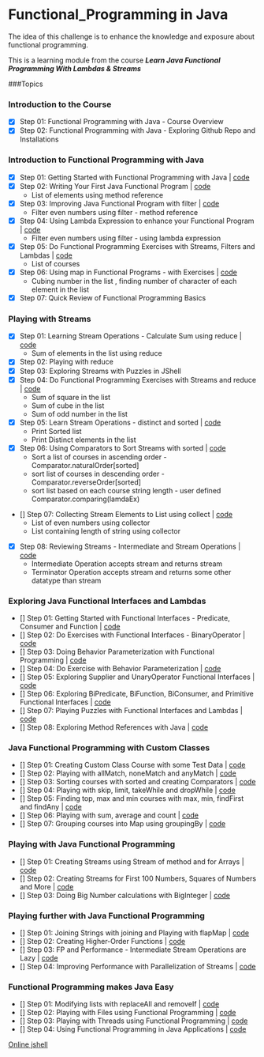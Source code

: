 # Functional_Programming in Java

The idea of this challenge is to enhance the knowledge and exposure about functional programming.

This is a learning module from the course ***Learn Java Functional Programming With Lambdas & Streams***

###Topics
### Introduction to the Course

- [x] Step 01: Functional Programming with Java - Course Overview 
- [x] Step 02: Functional Programming with Java - Exploring Github Repo and Installations  
### Introduction to Functional Programming with Java

- [x] Step 01: Getting Started with Functional Programming with Java | [code]()
- [x] Step 02: Writing Your First Java Functional Program | [code]()
   - List of elements using method reference 
- [x] Step 03: Improving Java Functional Program with filter | [code]()
   - Filter even numbers using filter - method reference
- [x] Step 04: Using Lambda Expression to enhance your Functional Program | [code]()
   - Filter even numbers using filter - using lambda expression
- [x] Step 05: Do Functional Programming Exercises with Streams, Filters and Lambdas | [code]()
   - List of courses
- [x] Step 06: Using map in Functional Programs - with Exercises | [code]()
   - Cubing number in the list , finding number of character of each element in the list
- [x] Step 07: Quick Review of Functional Programming Basics 
### Playing with Streams

- [x] Step 01: Learning Stream Operations - Calculate Sum using reduce | [code]()
  - Sum of elements in the list using reduce
- [x] Step 02: Playing with reduce
- [x] Step 03: Exploring Streams with Puzzles in JShell 
- [x] Step 04: Do Functional Programming Exercises with Streams and reduce | [code]()
  - Sum of square in the list
  - Sum of cube in the list
  - Sum of odd number in the list
- [x] Step 05: Learn Stream Operations - distinct and sorted | [code]()
  - Print Sorted list
  - Print Distinct elements in the list
- [x] Step 06: Using Comparators to Sort Streams with sorted | [code]()
  - Sort a list of courses in ascending order - Comparator.naturalOrder[sorted]
  - sort list of courses in descending order - Comparator.reverseOrder[sorted]
  - sort list based on each course string length - user defined Comparator.comparing(lamdaEx)
- [] Step 07: Collecting Stream Elements to List using collect | [code]()
  - List of even numbers using collector
  - List containing length of string using collector
- [x] Step 08: Reviewing Streams - Intermediate and Stream Operations | [code]()
  - Intermediate Operation accepts stream and returns stream
  - Terminator Operation accepts stream and returns some other datatype than stream
### Exploring Java Functional Interfaces and Lambdas

- [] Step 01: Getting Started with Functional Interfaces - Predicate, Consumer and Function | [code]()
- [] Step 02: Do Exercises with Functional Interfaces - BinaryOperator | [code]()
- [] Step 03: Doing Behavior Parameterization with Functional Programming | [code]()
- [] Step 04: Do Exercise with Behavior Parameterization | [code]()
- [] Step 05: Exploring Supplier and UnaryOperator Functional Interfaces | [code]()
- [] Step 06: Exploring BiPredicate, BiFunction, BiConsumer, and Primitive Functional Interfaces | [code]()
- [] Step 07: Playing Puzzles with Functional Interfaces and Lambdas | [code]()
- [] Step 08: Exploring Method References with Java | [code]()
### Java Functional Programming with Custom Classes

- [] Step 01: Creating Custom Class Course with some Test Data | [code]()
- [] Step 02: Playing with allMatch, noneMatch and anyMatch | [code]()
- [] Step 03: Sorting courses with sorted and creating Comparators | [code]()
- [] Step 04: Playing with skip, limit, takeWhile and dropWhile | [code]()
- [] Step 05: Finding top, max and min courses with max, min, findFirst and findAny | [code]()
- [] Step 06: Playing with sum, average and count | [code]()
- [] Step 07: Grouping courses into Map using groupingBy | [code]()
### Playing with Java Functional Programming

- [] Step 01: Creating Streams using Stream of method and for Arrays | [code]()
- [] Step 02: Creating Streams for First 100 Numbers, Squares of Numbers and More | [code]()
- [] Step 03: Doing Big Number calculations with BigInteger | [code]()
### Playing further with Java Functional Programming

- [] Step 01: Joining Strings with joining and Playing with flapMap | [code]()
- [] Step 02: Creating Higher-Order Functions | [code]()
- [] Step 03: FP and Performance - Intermediate Stream Operations are Lazy | [code]()
- [] Step 04: Improving Performance with Parallelization of Streams | [code]()
### Functional Programming makes Java Easy

- [] Step 01: Modifying lists with replaceAll and removeIf | [code]()
- [] Step 02: Playing with Files using Functional Programming | [code]()
- [] Step 03: Playing with Threads using Functional Programming | [code]()
- [] Step 04: Using Functional Programming in Java Applications | [code]()

[Online jshell](https://tryjshell.org)